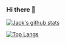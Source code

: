 ### Hi there 👋

[![Jack's github stats](https://github-readme-stats.vercel.app/api?username=jackdelahunt&count_private=true&show_icons=true&theme=bear)](https://github.com/jackdelahunt/github-readme-stats)

[![Top Langs](https://github-readme-stats.vercel.app/api/top-langs/?username=jackdelahunt&langs_count=10&layout=compact&hide=batchfile,hlsl,scss,shell,shaderlab&theme=bear)](https://github.com/jackdelahunt/github-readme-stats)

